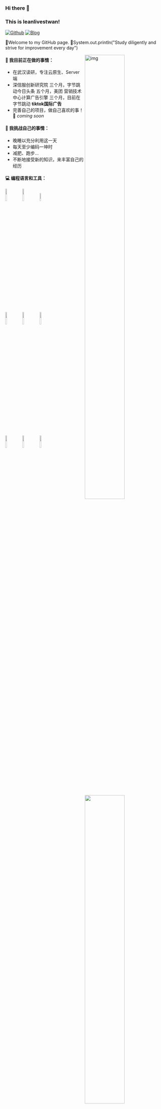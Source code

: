 ### Hi there 👋

<!--
**wsyyyyyyyy/wsyyyyyyyy** is a ✨ _special_ ✨ repository because its `README.md` (this file) appears on your GitHub profile.

Here are some ideas to get you started:

- 🔭 I’m currently working on ...
- 🌱 I’m currently learning ...
- 👯 I’m looking to collaborate on ...
- 🤔 I’m looking for help with ...
- 💬 Ask me about ...
- 📫 How to reach me: ...
- 😄 Pronouns: ...
- ⚡ Fun fact: ...
-->
### This is leanlivestwan!

[![Github](https://img.shields.io/badge/-Github-000?style=flat&logo=Github&logoColor=white)](https://github.com/wsyyyyyyyy)
[![Blog](https://img.shields.io/badge/my_blog-blue)](https://www.wsyssl.top/)

🔭Welcome to my GitHub page. 👯System.out.println("Study diligently and strive for improvement every day")

<img align="right" alt="img" src="https://images7.alphacoders.com/114/thumbbig-1146879.webp" width="50%" height="60%" />


#### 🌱 我目前正在做的事情：
- 在武汉读研，专注云原生、Server端
- 深信服创新研究院 三个月，字节跳动今日头条 五个月，美团 营销技术中心计算广告引擎 三个月，目前在字节跳动 **tiktok国际广告**
- 完善自己的项目，做自己喜欢的事！ 🚀 *coming soon*

#### :muscle: 我挑战自己的事情：
- 晚睡以充分利用这一天
- 每天至少编码一坤时
- 减肥、跑步...
- 不断地接受新的知识，来丰富自己的经历

#### :computer: 编程语言和工具：
<p>
<img width="50%" align="right" src="https://github-readme-stats-ten-gilt.vercel.app/api?username=leanlivestwan&show_icons=true&hide_border=true"/>
<code><img width="10%" src="https://www.vectorlogo.zone/logos/java/java-ar21.svg"></code>
<code><img width="10%" src="https://www.vectorlogo.zone/logos/python/python-ar21.svg"></code>
<code><img width="8%" src="https://www.vectorlogo.zone/logos/golang/golang-ar21.svg"></code>
<br />
<code><img width="10%" src="https://www.vectorlogo.zone/logos/redis/redis-ar21.svg"></code>
<code><img width="10%" src="https://www.vectorlogo.zone/logos/mysql/mysql-ar21.svg"></code>
<code><img width="10%" src="https://www.vectorlogo.zone/logos/mongodb/mongodb-ar21.svg"></code>
<br />
<code><img width="10%" src="https://www.vectorlogo.zone/logos/apache_rocketmq/apache_rocketmq-ar21.svg"></code>
<code><img width="10%" src="https://www.vectorlogo.zone/logos/kubernetes/kubernetes-ar21.svg"></code>
<code><img width="10%" src="https://www.vectorlogo.zone/logos/git-scm/git-scm-ar21.svg"></code>
</p>

